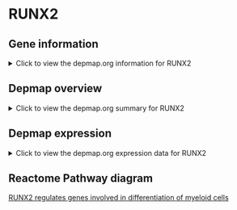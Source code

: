 <h1>RUNX2</h1>

<h2>Gene information</h2>
<details>
  <summary>Click to view the depmap.org information for RUNX2</summary>
  <iframe src="https://depmap.org/portal/gene/RUNX2?tab=about" style="border:none;width:100%;height:800px"></iframe>
</details>

<h2>Depmap overview</h2>
<details>
  <summary>Click to view the depmap.org summary for RUNX2</summary>
  <iframe src="https://depmap.org/portal/gene/RUNX2?tab=overview" style="border:none;width:100%;height:800px"></iframe>
</details>

<h2>Depmap expression</h2>
<details>
  <summary>Click to view the depmap.org expression data for RUNX2</summary>
  <iframe src="https://depmap.org/portal/gene/RUNX2?tab=characterization" style="border:none;width:100%;height:800px"></iframe>
</details>



<h2>Reactome Pathway diagram</h2>
<a href="https://reactome.org/PathwayBrowser/#/R-HSA-8941333" target="_BLANK">RUNX2 regulates genes involved in differentiation of myeloid cells</a>



